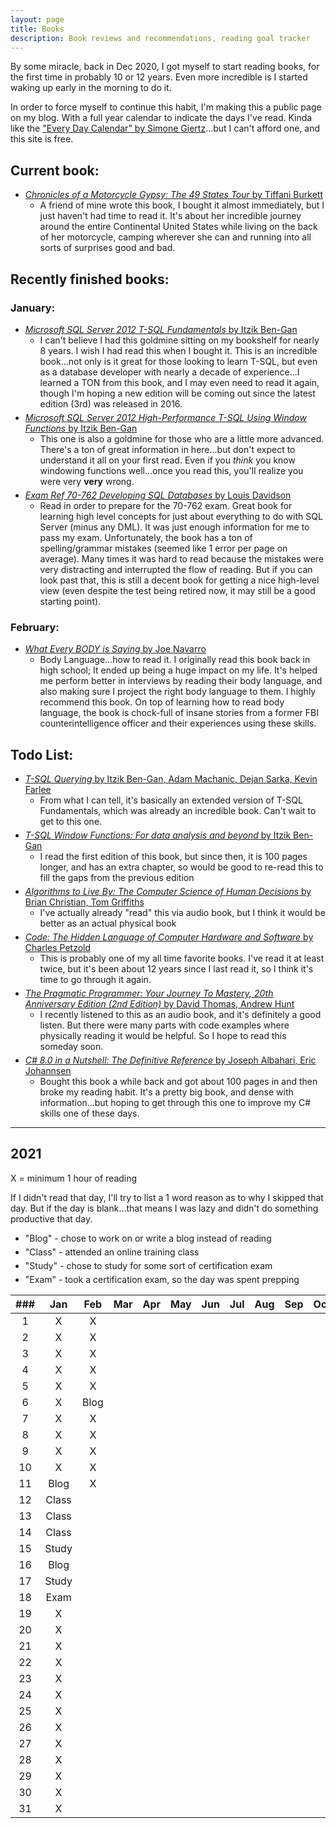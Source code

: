 ```yaml
---
layout: page
title: Books
description: Book reviews and recommendations, reading goal tracker
---
```


<style>
    li {
        margin-bottom: 5px;
    }
</style>

By some miracle, back in Dec 2020, I got myself to start reading books, for the first time in probably 10 or 12 years. Even more incredible is I started waking up early in the morning to do it.

In order to force myself to continue this habit, I'm making this a public page on my blog. With a full year calendar to indicate the days I've read. Kinda like the ["Every Day Calendar" by Simone Giertz](https://www.simonegiertz.com/every-day-calendar)...but I can't afford one, and this site is free.

## Current book:

* [*Chronicles of a Motorcycle Gypsy: The 49 States Tour* by Tiffani Burkett](https://amzn.to/3nQdddB)
  * A friend of mine wrote this book, I bought it almost immediately, but I just haven't had time to read it. It's about her incredible journey around the entire Continental United States while living on the back of her motorcycle, camping wherever she can and running into all sorts of surprises good and bad.

## Recently finished books:

### January:

* [*Microsoft SQL Server 2012 T-SQL Fundamentals* by Itzik Ben-Gan](https://amzn.to/3svr2BU)
  * I can't believe I had this goldmine sitting on my bookshelf for nearly 8 years. I wish I had read this when I bought it. This is an incredible book...not only is it great for those looking to learn T-SQL, but even as a database developer with nearly a decade of experience...I learned a TON from this book, and I may even need to read it again, though I'm hoping a new edition will be coming out since the latest edition (3rd) was released in 2016.
* [*Microsoft SQL Server 2012 High-Performance T-SQL Using Window Functions* by Itzik Ben-Gan](https://amzn.to/3inZ2vd)
  * This one is also a goldmine for those who are a little more advanced. There's a ton of great information in here...but don't expect to understand it all on  your first read. Even if you *think* you know windowing functions well...once you read this,  you'll realize you were very **very** wrong.
* [*Exam Ref 70-762 Developing SQL Databases* by Louis Davidson](https://amzn.to/35Re73h)
  * Read in order to prepare for the 70-762 exam. Great book for learning high level concepts for just about everything to do with SQL Server (minus any DML). It was just enough information for me to pass my exam. Unfortunately, the book has a ton of spelling/grammar mistakes (seemed like 1 error per page on average). Many times it was hard to read because the mistakes were very distracting and interrupted the flow of reading. But if you can look past that, this is still a decent book for getting a nice high-level view (even despite the test being retired now, it may still be a good starting point).

### February:

* [*What Every BODY is Saying* by Joe Navarro](https://amzn.to/3oQtvVh)
  * Body Language...how to read it. I originally read this book back in high school; It ended up being a huge impact on my life. It's helped me perform better in interviews by reading their body language, and also making sure I project the right body language to them. I highly recommend this book. On top of learning how to read body language, the book is chock-full of insane stories from a former FBI counterintelligence officer and their experiences using these skills.

## Todo List:

* [*T-SQL Querying* by Itzik Ben-Gan, Adam Machanic, Dejan Sarka, Kevin Farlee](https://amzn.to/39BLMzk)
  * From what I can tell, it's basically an extended version of T-SQL Fundamentals, which was already an incredible book. Can't wait to get to this one.
* [*T-SQL Window Functions: For data analysis and beyond* by Itzik Ben-Gan](https://amzn.to/3sxF7yv)
  * I read the first edition of this book, but since then, it is 100 pages longer, and has an extra chapter, so would be good to re-read this to fill the gaps from the previous edition
* [*Algorithms to Live By: The Computer Science of Human Decisions* by Brian Christian, Tom Griffiths](https://amzn.to/3ijrSgk)
  * I've actually already "read" this via audio book, but I think it would be better as an actual physical book
* [*Code: The Hidden Language of Computer Hardware and Software* by Charles Petzold](https://amzn.to/39y9OLu)
  * This is probably one of my all time favorite books. I've read it at least twice, but it's been about 12 years since I last read it, so I think it's time to go through it again.
* [*The Pragmatic Programmer: Your Journey To Mastery, 20th Anniversary Edition (2nd Edition)* by David Thomas, Andrew Hunt](https://amzn.to/3oRAm0K)
  * I recently listened to this as an audio book, and it's definitely a good listen. But there were many parts with code examples where physically reading it would be helpful. So I hope to read this someday soon.
* [*C# 8.0 in a Nutshell: The Definitive Reference* by Joseph Albahari, Eric Johannsen](https://amzn.to/2KlumOF)
  * Bought this book a while back and got about 100 pages in and then broke my reading habit. It's a pretty big book, and dense with information...but hoping to get through this one to improve my C# skills one of these days.

---

## 2021

X = minimum 1 hour of reading

If I didn't read that day, I'll try to list a 1 word reason as to why I skipped that day. But if the day is blank...that means I was lazy and didn't do something productive that day.

* "Blog" - chose to work on or write a blog instead of reading
* "Class" - attended an online training class
* "Study" - chose to study for some sort of certification exam
* "Exam" - took a certification exam, so the day was spent prepping

| ###  |  Jan  | Feb  | Mar  | Apr  | May  | Jun  | Jul  | Aug  | Sep  | Oct  | Nov  | Dec  |
| :--: | :---: | :--: | :--: | :--: | :--: | :--: | :--: | :--: | :--: | :--: | :--: | :--: |
|  1   |   X   |  X   |      |      |      |      |      |      |      |      |      |      |
|  2   |   X   |  X   |      |      |      |      |      |      |      |      |      |      |
|  3   |   X   |  X   |      |      |      |      |      |      |      |      |      |      |
|  4   |   X   |  X   |      |      |      |      |      |      |      |      |      |      |
|  5   |   X   |  X   |      |      |      |      |      |      |      |      |      |      |
|  6   |   X   | Blog |      |      |      |      |      |      |      |      |      |      |
|  7   |   X   |  X   |      |      |      |      |      |      |      |      |      |      |
|  8   |   X   |  X   |      |      |      |      |      |      |      |      |      |      |
|  9   |   X   |  X   |      |      |      |      |      |      |      |      |      |      |
|  10  |   X   |  X   |      |      |      |      |      |      |      |      |      |      |
|  11  | Blog  |  X   |      |      |      |      |      |      |      |      |      |      |
|  12  | Class |      |      |      |      |      |      |      |      |      |      |      |
|  13  | Class |      |      |      |      |      |      |      |      |      |      |      |
|  14  | Class |      |      |      |      |      |      |      |      |      |      |      |
|  15  | Study |      |      |      |      |      |      |      |      |      |      |      |
|  16  | Blog  |      |      |      |      |      |      |      |      |      |      |      |
|  17  | Study |      |      |      |      |      |      |      |      |      |      |      |
|  18  | Exam  |      |      |      |      |      |      |      |      |      |      |      |
|  19  |   X   |      |      |      |      |      |      |      |      |      |      |      |
|  20  |   X   |      |      |      |      |      |      |      |      |      |      |      |
|  21  |   X   |      |      |      |      |      |      |      |      |      |      |      |
|  22  |   X   |      |      |      |      |      |      |      |      |      |      |      |
|  23  |   X   |      |      |      |      |      |      |      |      |      |      |      |
|  24  |   X   |      |      |      |      |      |      |      |      |      |      |      |
|  25  |   X   |      |      |      |      |      |      |      |      |      |      |      |
|  26  |   X   |      |      |      |      |      |      |      |      |      |      |      |
|  27  |   X   |      |      |      |      |      |      |      |      |      |      |      |
|  28  |   X   |      |      |      |      |      |      |      |      |      |      |      |
|  29  |   X   |      |      |      |      |      |      |      |      |      |      |      |
|  30  |   X   |      |      |      |      |      |      |      |      |      |      |      |
|  31  |   X   |      |      |      |      |      |      |      |      |      |      |      |
